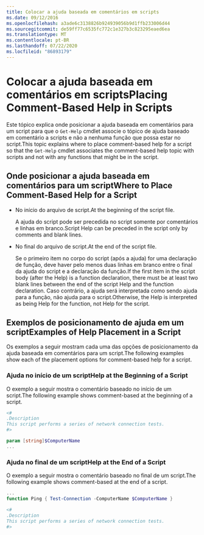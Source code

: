 ```yaml
---
title: Colocar a ajuda baseada em comentários em scripts
ms.date: 09/12/2016
ms.openlocfilehash: a3ade6c3138826b924939056b9d1ffb233006d44
ms.sourcegitcommit: de59ff77c6535fc772c1e327b3c823295eaed6ea
ms.translationtype: MT
ms.contentlocale: pt-BR
ms.lasthandoff: 07/22/2020
ms.locfileid: "86893179"
---
```

# <a name="placing-comment-based-help-in-scripts"></a><span data-ttu-id="e20ad-102">Colocar a ajuda baseada em comentários em scripts</span><span class="sxs-lookup"><span data-stu-id="e20ad-102">Placing Comment-Based Help in Scripts</span></span>

<span data-ttu-id="e20ad-103">Este tópico explica onde posicionar a ajuda baseada em comentários para um script para que o `Get-Help` cmdlet associe o tópico de ajuda baseado em comentário a scripts e não a nenhuma função que possa estar no script.</span><span class="sxs-lookup"><span data-stu-id="e20ad-103">This topic explains where to place comment-based help for a script so that the `Get-Help` cmdlet associates the comment-based help topic with scripts and not with any functions that might be in the script.</span></span>

## <a name="where-to-place-comment-based-help-for-a-script"></a><span data-ttu-id="e20ad-104">Onde posicionar a ajuda baseada em comentários para um script</span><span class="sxs-lookup"><span data-stu-id="e20ad-104">Where to Place Comment-Based Help for a Script</span></span>

- <span data-ttu-id="e20ad-105">No início do arquivo de script.</span><span class="sxs-lookup"><span data-stu-id="e20ad-105">At the beginning of the script file.</span></span>

  <span data-ttu-id="e20ad-106">A ajuda do script pode ser precedida no script somente por comentários e linhas em branco.</span><span class="sxs-lookup"><span data-stu-id="e20ad-106">Script Help can be preceded in the script only by comments and blank lines.</span></span>

- <span data-ttu-id="e20ad-107">No final do arquivo de script.</span><span class="sxs-lookup"><span data-stu-id="e20ad-107">At the end of the script file.</span></span>

  <span data-ttu-id="e20ad-108">Se o primeiro item no corpo do script (após a ajuda) for uma declaração de função, deve haver pelo menos duas linhas em branco entre o final da ajuda do script e a declaração da função.</span><span class="sxs-lookup"><span data-stu-id="e20ad-108">If the first item in the script body (after the Help) is a function declaration, there must be at least two blank lines between the end of the script Help and the function declaration.</span></span> <span data-ttu-id="e20ad-109">Caso contrário, a ajuda será interpretada como sendo ajuda para a função, não ajuda para o script.</span><span class="sxs-lookup"><span data-stu-id="e20ad-109">Otherwise, the Help is interpreted as being Help for the function, not Help for the script.</span></span>

## <a name="examples-of-help-placement-in-a-script"></a><span data-ttu-id="e20ad-110">Exemplos de posicionamento de ajuda em um script</span><span class="sxs-lookup"><span data-stu-id="e20ad-110">Examples of Help Placement in a Script</span></span>

<span data-ttu-id="e20ad-111">Os exemplos a seguir mostram cada uma das opções de posicionamento da ajuda baseada em comentários para um script.</span><span class="sxs-lookup"><span data-stu-id="e20ad-111">The following examples show each of the placement options for comment-based help for a script.</span></span>

### <a name="help-at-the-beginning-of-a-script"></a><span data-ttu-id="e20ad-112">Ajuda no início de um script</span><span class="sxs-lookup"><span data-stu-id="e20ad-112">Help at the Beginning of a Script</span></span>

<span data-ttu-id="e20ad-113">O exemplo a seguir mostra o comentário baseado no início de um script.</span><span class="sxs-lookup"><span data-stu-id="e20ad-113">The following example shows comment-based at the beginning of a script.</span></span>

```powershell
<#
.Description
This script performs a series of network connection tests.
#>

param [string]$ComputerName
...
```

### <a name="help-at-the-end-of-a-script"></a><span data-ttu-id="e20ad-114">Ajuda no final de um script</span><span class="sxs-lookup"><span data-stu-id="e20ad-114">Help at the End of a Script</span></span>

 <span data-ttu-id="e20ad-115">O exemplo a seguir mostra o comentário baseado no final de um script.</span><span class="sxs-lookup"><span data-stu-id="e20ad-115">The following example shows comment-based at the end of a script.</span></span>

```powershell
...
function Ping { Test-Connection -ComputerName $ComputerName }

<#
.Description
This script performs a series of network connection tests.
#>
```
